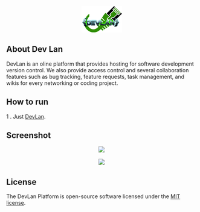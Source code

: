 <p align="center"><img src="https://github.com/MartMbithi/DevLan/blob/master/logo.png"></p>


## About Dev Lan

DevLan is an oline platform  that provides hosting for software development version control. We also provide access control and several collaboration features such as bug tracking, feature requests, task management, and wikis for every networking or coding project.




## How to run
1 . Just <a href="https://devlan.martdev.info">DevLan</a>.<br>

## Screenshot

<p align="center"><img src="https://github.com/Trans-DevLan/Devlan_version2.0/blob/master/public/Screenshot.png"></p>
<p align="center"><img src="https://github.com/Trans-DevLan/Devlan_version2.0/blob/master/public/Screenshot.1.png"></p>


## License


The DevLan Platform is open-source software licensed under the [MIT license](https://opensource.org/licenses/MIT).


